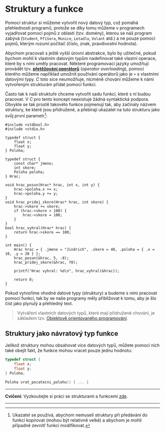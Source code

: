 # Struktury a funkce
Pomocí struktur si můžeme vytvořit nový datový typ, což pomáhá přehlednosti programů, protože se
díky tomu můžeme v programech vyjadřovat pomocí pojmů z oblasti (tzv. domény), kterou se náš program
zabývá (`Student`, `Příšera`, `Munice`, `Letadlo`, `Volant` atd.) a ne pouze pomocí pojmů, kterým
rozumí počítač (číslo, znak, pravdivostní hodnota).

Abychom pracovali s ještě vyšší úrovní abstrakce, bylo by užitečné, pokud bychom mohli k
vlastním datovým typům nadefinovat také vlastní operace, které by s nimi uměly pracovat. Některé
programovací jazyky umožňují provádět tzv.
[**přetěžování operátorů**](https://en.wikipedia.org/wiki/Operator_overloading) (*operator overloading*),
pomocí kterého můžeme například umožnit používání operátorů jako je `+` s vlastními datovými typy.
*C* toto sice neumožňuje, nicméně chování můžeme k námi vytvořeným strukturám přidat pomocí funkcí.

Často tak k naší struktuře chceme vytvořit sadu funkcí, které s ní budou pracovat. V *C* pro tento
koncept neexistuje žádná syntaktická podpora. Obvykle se tak prostě takovéto funkce pojmenují tak,
aby začínaly názvem struktury, ke které jsou přidružené, a přebírají ukazatel na tuto strukturu jako
svůj první parametr[^1]:
```c,editable
#include <stdbool.h>
#include <stdio.h>

typedef struct {
    float x;
    float y;
} Poloha;

typedef struct {
    const char* jmeno;
    int skore;
    Poloha poloha;
} Hrac;

void hrac_posun(Hrac* hrac, int x, int y) {
    hrac->poloha.x += x;
    hrac->poloha.y += y;
}
void hrac_pridej_skore(Hrac* hrac, int skore) {
    hrac->skore += skore;
    if (hrac->skore > 100) {
        hrac->skore = 100;
    }
}
bool hrac_vyhral(Hrac* hrac) {
    return hrac->skore == 100;
}

int main() {
    Hrac hrac = { .jmeno = "Jindrich", .skore = 40, .poloha = { .x = 10, .y = 20 } };
    hrac_posun(&hrac, 5, -8);
    hrac_pridej_skore(&hrac, 70);

    printf("Hrac vyhral: %d\n", hrac_vyhral(&hrac));

    return 0;
}
```

[^1]: Ukazatel se používá, abychom nemuseli struktury při předávání do funkcí kopírovat (mohou být
relativně velké) a abychom je mohli případně zevnitř funkcí modifikovat.

Pokud vytvoříme vhodné datové typy (struktury) a budeme s nimi pracovat pomocí funkcí, tak by se naše
programy měly přibližovat k tomu, aby je šlo číst jako plynulý a přehledný text. 

> Vytváření vlastních datových typů, které mají přidružené chování, je základem tzv.
> [Objektově orientovaného programování](https://edison.sso.vsb.cz/cz.vsb.edison.edu.study.prepare.web/SubjectVersion.faces?version=460-2055/01&subjectBlockAssignmentId=375759&studyFormId=2&studyPlanId=22001&locale=cs&back=true).

## Struktury jako návratový typ funkce
Jelikož struktury mohou obsahovat více datových typů, můžete pomocí nich také obejít fakt, že
funkce mohou vracet pouze jednu hodnotu:
```c
typedef struct {
    float x;
    float y;
} Poloha;

Poloha vrat_pocatecni_polohu() { ... }
```

<hr />

**Cvičení**: Vyzkoušejte si práci se strukturami a funkcemi [zde](../../ulohy/struktury.md).

<hr />
